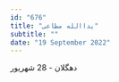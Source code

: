 ```yaml
---
id: "676"
title: "یداالله مطاعی"
subtitle: ""
date: "19 September 2022"
---
```


دهگلان - 28 شهریور 
